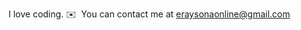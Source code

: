 I love coding.
✉️  You can contact me at [eraysonaonline@gmail.com](mailto:eraysonaonline@gmail.com)
 
